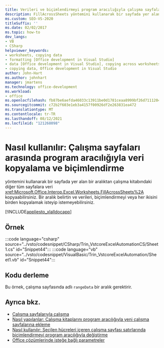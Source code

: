```yaml
---
title: Verileri ve biçimlendirmeyi program aracılığıyla çalışma sayfaları arasında kopyalama
description: FillAcrossSheets yöntemini kullanarak bir sayfada yer alan bir aralıktan çalışma kitabındaki diğer tüm sayfalara veri kopyalamayı öğrenin.
ms.custom: SEO-VS-2020
titleSuffix: ''
ms.date: 02/02/2017
ms.topic: how-to
dev_langs:
- VB
- CSharp
helpviewer_keywords:
- worksheets, copying data
- formatting [Office development in Visual Studio]
- data [Office development in Visual Studio], copying across worksheets
- copying data, Office development in Visual Studio
author: John-Hart
ms.author: johnhart
manager: jmartens
ms.technology: office-development
ms.workload:
- office
ms.openlocfilehash: fb87be6aefda46033c13911be0d1781ceaa8999bf26d7111204cb4a9dd7fa0d1
ms.sourcegitcommit: c72b2f603e1eb3a4157f00926df2e263831ea472
ms.translationtype: MT
ms.contentlocale: tr-TR
ms.lasthandoff: 08/12/2021
ms.locfileid: "121268098"
---
```

# <a name="how-to-programmatically-copy-data-and-formatting-across-worksheets"></a>Nasıl kullanılır: Çalışma sayfaları arasında program aracılığıyla veri kopyalama ve biçimlendirme
  yöntemini kullanarak bir sayfada yer alan bir aralıktan çalışma kitabındaki diğer tüm sayfalara veri <xref:Microsoft.Office.Interop.Excel.Worksheets.FillAcrossSheets%2A> kopyaabilirsiniz. Bir aralık belirtin ve verileri, biçimlendirmeyi veya her ikisini birden kopyalamak isteyip istemeyebilirsiniz.

 [!INCLUDE[appliesto_xlalldocapp](../vsto/includes/appliesto-xlalldocapp-md.md)]

## <a name="example"></a>Örnek
 :::code language="csharp" source="../vsto/codesnippet/CSharp/Trin_VstcoreExcelAutomationCS/Sheet1.cs" id="Snippet44":::
 :::code language="vb" source="../vsto/codesnippet/VisualBasic/Trin_VstcoreExcelAutomation/Sheet1.vb" id="Snippet44":::

## <a name="compile-the-code"></a>Kodu derleme
 Bu örnek, çalışma sayfasında adlı `rangeData` bir aralık gerektirir.

## <a name="see-also"></a>Ayrıca bkz.
- [Çalışma sayfalarıyla çalışma](../vsto/working-with-worksheets.md)
- [Nasıl yapılanlar: Çalışma kitaplarını program aracılığıyla yeni çalışma sayfalarına ekleme](../vsto/how-to-programmatically-add-new-worksheets-to-workbooks.md)
- [Nasıl kullanılır: Seçilen hücreleri içeren çalışma sayfası satırlarında biçimlendirmeyi program aracılığıyla değiştirme](../vsto/how-to-programmatically-change-formatting-in-worksheet-rows-containing-selected-cells.md)
- [Office çözümlerinde isteğe bağlı parametreler](../vsto/optional-parameters-in-office-solutions.md)
